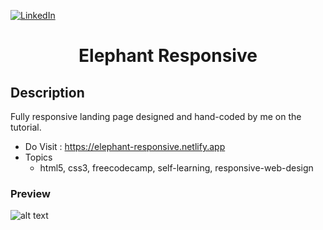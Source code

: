 [![LinkedIn][linkedin-shield]][linkedin-url]

<h1 align="center">Elephant Responsive</h1>

## Description
Fully responsive landing page designed and hand-coded by me on the tutorial.

- Do Visit : https://elephant-responsive.netlify.app
- Topics
  - html5, css3, freecodecamp, self-learning, responsive-web-design

### Preview
![alt text](assets/img/rec-min.gif "GIF Image")

<!-- MARKDOWN LINKS & IMAGES -->
<!-- https://www.markdownguide.org/basic-syntax/#reference-style-links -->
[linkedin-shield]: https://img.shields.io/badge/-LinkedIn-black.svg?style=for-the-badge&logo=linkedin&colorB=555
[linkedin-url]: https://www.linkedin.com/in/shyam-bodke/
